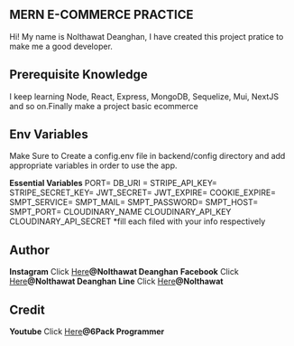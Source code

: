 ## MERN E-COMMERCE PRACTICE

Hi! My name is Nolthawat Deanghan, I have created this project pratice to make me a good developer.

## Prerequisite Knowledge

I keep learning Node, React, Express, MongoDB, Sequelize, Mui, NextJS and so on.Finally make a project basic ecommerce

## Env Variables

Make Sure to Create a config.env file in backend/config directory and add appropriate variables in order to use the app.

**Essential Variables**
PORT=
DB_URI =
STRIPE_API_KEY=
STRIPE_SECRET_KEY=
JWT_SECRET=
JWT_EXPIRE=
COOKIE_EXPIRE=
SMPT_SERVICE=
SMPT_MAIL=
SMPT_PASSWORD=
SMPT_HOST=
SMPT_PORT=
CLOUDINARY_NAME
CLOUDINARY_API_KEY
CLOUDINARY_API_SECRET
\*fill each filed with your info respectively

## Author

**Instagram** Click [Here](https://www.instagram.com/nolthawat_d/)**@Nolthawat Deanghan**
**Facebook** Click [Here](https://web.facebook.com/doldow.megrand.3)**@Nolthawat Deanghan**
**Line** Click [Here](https://line.me/ti/p/7RoyDYaN_6)**@Nolthawat**

## Credit

**Youtube** Click [Here](https://www.youtube.com/channel/UCO7afj9AUo0zV69pqEYhcjw)**@6Pack Programmer**
